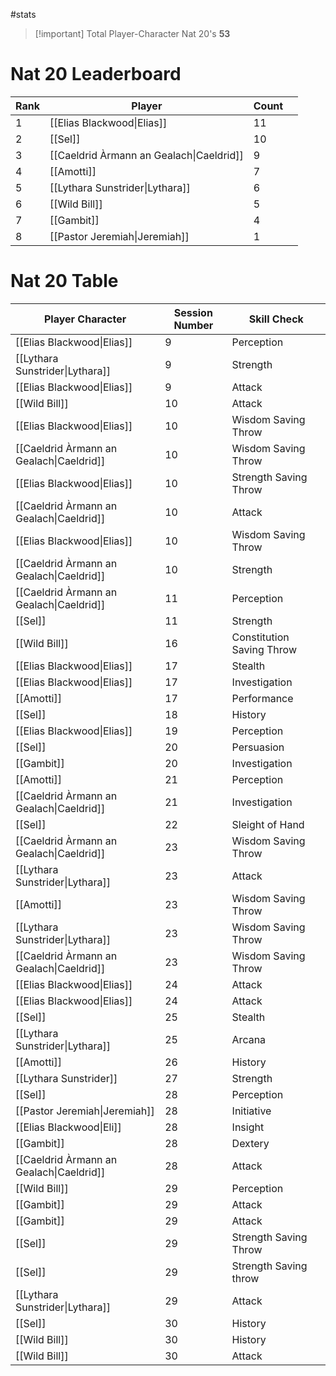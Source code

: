 #stats

> [!important] Total Player-Character Nat 20's
> **53**

# Nat 20 Leaderboard

| Rank | Player                                   | Count |     |
| ---- | ---------------------------------------- | ----- | --- |
| 1    | [[Elias Blackwood\|Elias]]               | $11$  |     |
| 2    | [[Sel]]<br>                              | $10$  |     |
| 3    | [[Caeldrid Àrmann an Gealach\|Caeldrid]] | $9$   |     |
| 4    | [[Amotti]]                               | $7$   |     |
| 5    | [[Lythara Sunstrider\|Lythara]]          | $6$   |     |
| 6    | [[Wild Bill]]                            | $5$   |     |
| 7    | [[Gambit]]                               | $4$   |     |
| 8    | [[Pastor Jeremiah\|Jeremiah]]            | 1     |     |


# Nat 20 Table

| Player Character                         | Session Number | Skill Check                   |
| ---------------------------------------- | -------------- | ----------------------------- |
| [[Elias Blackwood\|Elias]]               | 9              | Perception                    |
| [[Lythara Sunstrider\|Lythara]]          | 9              | Strength                      |
| [[Elias Blackwood\|Elias]]               | 9              | Attack                        |
| [[Wild Bill]]                            | 10             | Attack                        |
| [[Elias Blackwood\|Elias]]               | 10             | Wisdom Saving Throw           |
| [[Caeldrid Àrmann an Gealach\|Caeldrid]] | 10             | Wisdom Saving Throw           |
| [[Elias Blackwood\|Elias]]               | 10             | Strength Saving Throw         |
| [[Caeldrid Àrmann an Gealach\|Caeldrid]] | 10             | Attack                        |
| [[Elias Blackwood\|Elias]]               | 10             | Wisdom Saving Throw           |
| [[Caeldrid Àrmann an Gealach\|Caeldrid]] | 10             | Strength                      |
| [[Caeldrid Àrmann an Gealach\|Caeldrid]] | 11             | Perception                    |
| [[Sel]]                                  | 11             | Strength                      |
| [[Wild Bill]]                            | 16             | Constitution Saving Throw<br> |
| [[Elias Blackwood\|Elias]]               | 17             | Stealth                       |
| [[Elias Blackwood\|Elias]]               | 17             | Investigation                 |
| [[Amotti]]                               | 17             | Performance                   |
| [[Sel]]                                  | 18             | History                       |
| [[Elias Blackwood\|Elias]]               | 19             | Perception                    |
| [[Sel]]                                  | 20             | Persuasion                    |
| [[Gambit]]                               | 20             | Investigation                 |
| [[Amotti]]                               | 21             | Perception                    |
| [[Caeldrid Àrmann an Gealach\|Caeldrid]] | 21             | Investigation                 |
| [[Sel]]                                  | 22             | Sleight of Hand               |
| [[Caeldrid Àrmann an Gealach\|Caeldrid]] | 23             | Wisdom Saving Throw           |
| [[Lythara Sunstrider\|Lythara]]          | 23             | Attack                        |
| [[Amotti]]                               | 23             | Wisdom Saving Throw           |
| [[Lythara Sunstrider\|Lythara]]          | 23             | Wisdom Saving Throw           |
| [[Caeldrid Àrmann an Gealach\|Caeldrid]] | 23             | Wisdom Saving Throw           |
| [[Elias Blackwood\|Elias]]               | 24             | Attack                        |
| [[Elias Blackwood\|Elias]]               | 24             | Attack                        |
| [[Sel]]                                  | 25             | Stealth                       |
| [[Lythara Sunstrider\|Lythara]]          | 25             | Arcana                        |
| [[Amotti]]                               | 26             | History                       |
| [[Lythara Sunstrider]]                   | 27             | Strength                      |
| [[Sel]]                                  | 28             | Perception                    |
| [[Pastor Jeremiah\|Jeremiah]]            | 28             | Initiative                    |
| [[Elias Blackwood\|Eli]]                 | 28             | Insight                       |
| [[Gambit]]                               | 28             | Dextery                       |
| [[Caeldrid Àrmann an Gealach\|Caeldrid]] | 28             | Attack                        |
| [[Wild Bill]]                            | 29             | Perception                    |
| [[Gambit]]                               | 29             | Attack                        |
| [[Gambit]]                               | 29             | Attack                        |
| [[Sel]]                                  | 29             | Strength Saving Throw         |
| [[Sel]]                                  | 29             | Strength Saving throw         |
| [[Lythara Sunstrider\|Lythara]]          | 29             | Attack                        |
| [[Sel]]                                  | 30             | History                       |
| [[Wild Bill]]                            | 30             | History                       |
| [[Wild Bill]]                            | 30             | Attack                        |

